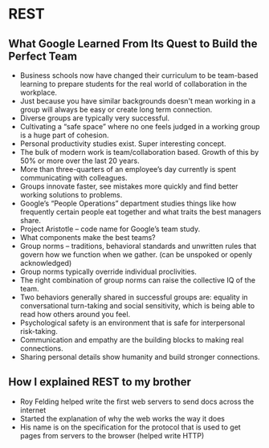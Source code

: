 # REST

## What Google Learned From Its Quest to Build the Perfect Team
  - Business schools now have changed their curriculum to be team-based learning to prepare students for the real world of collaboration in the workplace.
  - Just because you have similar backgrounds doesn't mean working in a group will always be easy or create long term connection.
  - Diverse groups are typically very successful.
  - Cultivating a “safe space” where no one feels judged in a working group is a huge part of cohesion.
  - Personal productivity studies exist. Super interesting concept.
  - The bulk of modern work is team/collaboration based. Growth of this by 50% or more over the last 20 years.
  - More than three-quarters of an employee’s day currently is spent communicating with colleagues.
  - Groups innovate faster, see mistakes more quickly and find better working solutions to problems.
  - Google’s “People Operations” department studies things like how frequently certain people eat together and what traits the best managers share.
  - Project Aristotle – code name for Google’s team study.
  - What components make the best teams?
  - Group norms – traditions, behavioral standards and unwritten rules that govern how we function when we gather. (can be unspoked or openly acknowledged)
  - Group norms typically override individual proclivities.
  - The right combination of group norms can raise the collective IQ of the team.
  - Two behaviors generally shared in successful groups are: equality in conversational turn-taking and social sensitivity, which is being able to read how others around you feel.
  - Psychological safety is an environment that is safe for interpersonal risk-taking.
  - Communication and empathy are the building blocks to making real connections.
  - Sharing personal details show humanity and build stronger connections.

## How I explained REST to my brother
  - Roy Felding helped write the first web servers to send docs across the internet
  - Started the explanation of why the web works the way it does
  - His name is on the specification for the protocol that is used to get pages from servers to the browser (helped write HTTP)